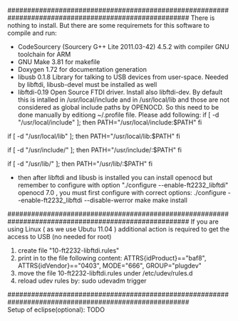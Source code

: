######################################################################################################
There is nothing to install. But there are some requiremets for this software to
compile and run:

   - CodeSourcery (Sourcery G++ Lite 2011.03-42) 4.5.2 with compiler GNU toolchain for ARM
   - GNU Make 3.81 for makefile
   - Doxygen 1.72 for documentation generation
   - libusb 0.1.8 Library for talking to USB devices from user-space. 
     Needed by libftdi, libusb-devel must be installed as well   
   - libftdi-0.19 Open Source FTDI driver. Install also libftdi-dev. By default this is intalled in /usr/local/include and in /usr/local/lib and those are not considered as global include paths by OPENOCD. So this need to be done manually by editiong ~/.profile file. Please add following:
if [ -d "/usr/local/include" ]; then
  PATH="/usr/local/include:$PATH"
fi

if [ -d "/usr/local/lib" ]; then
  PATH="/usr/local/lib:$PATH"
fi    

if [ -d "/usr/include/" ]; then
  PATH="/usr/include/:$PATH"
fi

if [ -d "/usr/lib/" ]; then
  PATH="/usr/lib/:$PATH"
fi    
   - then after libftdi and libusb is installed you can install openocd but remember to configure with option "./configure --enable-ft2232_libftdi"
     openocd 7.0 , you must first configure with correct options:
      ./configure --enable-ft2232_libftdi --disable-werror
      make
      make install

######################################################################################################
If you are using Linux ( as we use Ubutu 11.04 ) additional action is required to get the access to USB (no needed for root)

   1. create file "10-ft2232-libftdi.rules"
   2. print in to the file following content:
     ATTRS{idProduct}=="baf8", ATTRS{idVendor}=="0403", MODE="666", GROUP="plugdev"
   3. move the file 10-ft2232-libftdi.rules under /etc/udev/rules.d 
   4. reload udev rules by: sudo udevadm trigger
   
######################################################################################################     
    Setup of eclipse(optional): TODO

